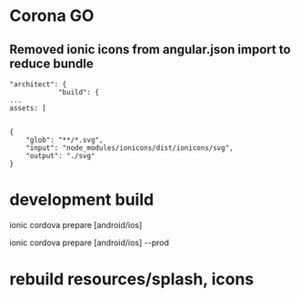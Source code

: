 # Corona GO

## Removed ionic icons from angular.json import to reduce bundle
```
"architect": {
            "build": {
...
assets: [


{
    "glob": "**/*.svg",
    "input": "node_modules/ionicons/dist/ionicons/svg",
    "output": "./svg"
}
```


# development build 
ionic cordova prepare [android/ios]

ionic cordova prepare [android/ios] --prod


# rebuild resources/splash, icons

